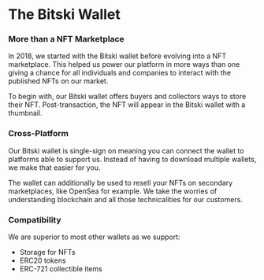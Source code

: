 # The Bitski Wallet

### More than a NFT Marketplace

In 2018, we started with the Bitski wallet before evolving into a NFT marketplace. This helped us power our platform in more ways than one giving a chance for all individuals and companies to interact with the published NFTs on our market. 

To begin with, our Bitski wallet offers buyers and collectors ways to store their NFT. Post-transaction, the NFT will appear in the Bitski wallet with a thumbnail.

### Cross-Platform

Our Bitski wallet is single-sign on meaning you can connect the wallet to platforms able to support us. Instead of having to download multiple wallets, we make that easier for you.

The wallet can additionally be used to resell your NFTs on secondary marketplaces, like OpenSea for example. We take the worries of understanding blockchain and all those technicalities for our customers.

### Compatibility

We are superior to most other wallets as we support:

* Storage for NFTs
* ERC20 tokens
* ERC-721 collectible items

 



